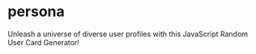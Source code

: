 # persona
Unleash a universe of diverse user profiles with this JavaScript Random User Card Generator!
